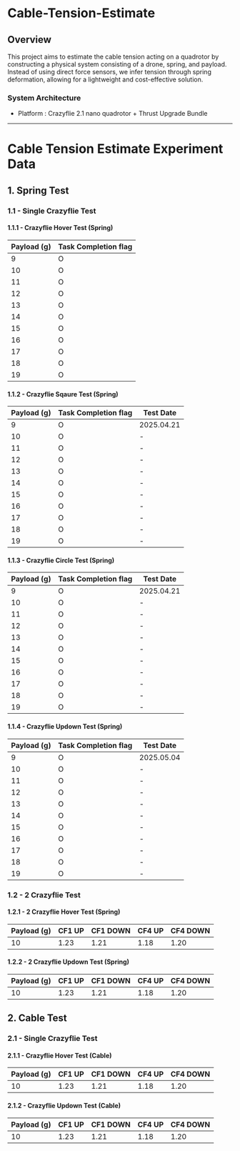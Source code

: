 # Cable-Tension-Estimate

## Overview

This project aims to estimate the cable tension acting on a quadrotor by constructing a physical system consisting of a drone, spring, and payload. Instead of using direct force sensors, we infer tension through spring deformation, allowing for a lightweight and cost-effective solution.

### System Architecture
- Platform : Crazyflie 2.1 nano quadrotor + Thrust Upgrade Bundle


---







# Cable Tension Estimate Experiment Data

## 1. Spring Test

### 1.1 - Single Crazyflie Test

#### 1.1.1 - Crazyflie Hover Test (Spring)

| Payload (g) | Task Completion flag |
|-------------|----------|
| 9           | O     | 
| 10          | O     | 
| 11          | O     | 
| 12          | O     | 
| 13          | O     | 
| 14          | O     | 
| 15          | O     | 
| 16          | O     | 
| 17          | O     | 
| 18          | O     | 
| 19          | O     | 

#### 1.1.2 - Crazyflie Sqaure Test (Spring)

| Payload (g) | Task Completion flag | Test Date |
|-------------|----------|----------|
| 9           | O     | 2025.04.21 |
| 10          | O     | - |
| 11          | O     | - |
| 12          | O     | - |
| 13          | O     | - |
| 14          | O     | - |
| 15          | O     | - |
| 16          | O     | - |
| 17          | O     | - |
| 18          | O     | - |
| 19          | O     | - |

#### 1.1.3 - Crazyflie Circle Test (Spring)

| Payload (g) | Task Completion flag | Test Date |
|-------------|----------|----------|
| 9           | O     | 2025.04.21 |
| 10          | O     | - |
| 11          | O     | - |
| 12          | O     | - |
| 13          | O     | - |
| 14          | O     | - |
| 15          | O     | - |
| 16          | O     | - |
| 17          | O     | - |
| 18          | O     | - |
| 19          | O     | - |

#### 1.1.4 - Crazyflie Updown Test (Spring) 

| Payload (g) | Task Completion flag | Test Date |
|-------------|----------|----------|
| 9           | O     | 2025.05.04 |
| 10          | O     | - |
| 11          | O     | - |
| 12          | O     | - |
| 13          | O     | - |
| 14          | O     | - |
| 15          | O     | - |
| 16          | O     | - |
| 17          | O     | - |
| 18          | O     | - |
| 19          | O     | - |

### 1.2 - 2 Crazyflie Test

#### 1.2.1 - 2 Crazyflie Hover Test (Spring)

| Payload (g) | CF1 UP | CF1 DOWN | CF4 UP | CF4 DOWN |
|-------------|--------|----------|--------|----------|
| 10          | 1.23   | 1.21     | 1.18   | 1.20     |

#### 1.2.2 - 2 Crazyflie Updown Test (Spring)

| Payload (g) | CF1 UP | CF1 DOWN | CF4 UP | CF4 DOWN |
|-------------|--------|----------|--------|----------|
| 10          | 1.23   | 1.21     | 1.18   | 1.20     |

## 2. Cable Test

### 2.1 - Single Crazyflie Test

#### 2.1.1 - Crazyflie Hover Test (Cable)

| Payload (g) | CF1 UP | CF1 DOWN | CF4 UP | CF4 DOWN |
|-------------|--------|----------|--------|----------|
| 10          | 1.23   | 1.21     | 1.18   | 1.20     |

#### 2.1.2 - Crazyflie Updown Test (Cable)

| Payload (g) | CF1 UP | CF1 DOWN | CF4 UP | CF4 DOWN |
|-------------|--------|----------|--------|----------|
| 10          | 1.23   | 1.21     | 1.18   | 1.20     |

